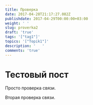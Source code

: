 ```yaml
---
title: Проверка
date: 2017-04-28T21:17:27.082Z
publishdate: 2017-04-29T00:00:00+03:00
weight: ' '
slug: proverka2
draft: 'true'
tags: '["tag1"]'
topics: '["Topik1"]'
description: '   '
comments: 'true'
---
```

# Тестовый пост

Просто проверка связи. 

Вторая проверка связи. 

